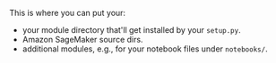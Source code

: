 This is where you can put your:

- your module directory that'll get installed by your `setup.py`.
- Amazon SageMaker source dirs.
- additional modules, e.g., for your notebook files under `notebooks/`.
